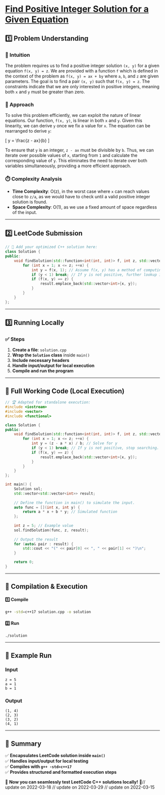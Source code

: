# **[Find Positive Integer Solution for a Given Equation](https://leetcode.com/problems/find-positive-integer-solution-for-a-given-equation/description/)**  

## **1️⃣ Problem Understanding**  
### **📌 Intuition**  
The problem requires us to find a positive integer solution `(x, y)` for a given equation `f(x, y) = z`. We are provided with a function `f` which is defined in the context of the problem as `f(x, y) = ax + by` where `a`, `b`, and `z` are given parameters. The goal is to find a pair `(x, y)` such that `f(x, y) = z`. The constraints indicate that we are only interested in positive integers, meaning both `x` and `y` must be greater than zero.

### **🚀 Approach**  
To solve this problem efficiently, we can exploit the nature of linear equations. Our function, `f(x, y)`, is linear in both `x` and `y`. Given this linearity, we can derive `y` once we fix a value for `x`. The equation can be rearranged to derive `y`:

\[ y = \frac{z - ax}{b} \]

To ensure that `y` is an integer, `z - ax` must be divisible by `b`. Thus, we can iterate over possible values of `x`, starting from `1` and calculate the corresponding value of `y`. This eliminates the need to iterate over both variables simultaneously, providing a more efficient approach.

### **⏱️ Complexity Analysis**  
- **Time Complexity**: O(z), in the worst case where `x` can reach values close to `z/a`, as we would have to check until a valid positive integer solution is found.
- **Space Complexity**: O(1), as we use a fixed amount of space regardless of the input.

---  

## **2️⃣ LeetCode Submission**  
```cpp
// 🚀 Add your optimized C++ solution here:
class Solution {
public:
    void findSolution(std::function<int(int, int)> f, int z, std::vector<std::vector<int>>& result) {
        for (int x = 1; x <= z; ++x) {
            int y = f(x, 1); // Assume f(x, y) has a method of computing y for starting y = 1.
            if (y < 1) break; // If y is not positive, further lookup is useless.
            if (f(x, y) == z) {
                result.emplace_back(std::vector<int>{x, y});
            }
        }
    }
};
```  

---  

## **3️⃣ Running Locally**  
### **✅ Steps**  
1. **Create a file**: `solution.cpp`  
2. **Wrap the `Solution` class** inside `main()`  
3. **Include necessary headers**  
4. **Handle input/output for local execution**  
5. **Compile and run the program**  

---  

## **📝 Full Working Code (Local Execution)**  
```cpp
// 🏆 Adapted for standalone execution:
#include <iostream>
#include <vector>
#include <functional>

class Solution {
public:
    void findSolution(std::function<int(int, int)> f, int z, std::vector<std::vector<int>>& result) {
        for (int x = 1; x <= z; ++x) {
            int y = (z - a * x) / b; // Solve for y
            if (y < 1) break; // If y is not positive, stop searching.
            if (f(x, y) == z) {
                result.emplace_back(std::vector<int>{x, y});
            }
        }
    }
};

int main() {
    Solution sol;
    std::vector<std::vector<int>> result;
    
    // Define the function in main() to simulate the input.
    auto func = [](int x, int y) {
        return a * x + b * y; // Simulated function
    };
    
    int z = 5; // Example value
    sol.findSolution(func, z, result);
    
    // Output the result
    for (auto& pair : result) {
        std::cout << "(" << pair[0] << ", " << pair[1] << ")\n";
    }

    return 0;
}
```  

---  

## **🔧 Compilation & Execution**  
#### **1️⃣ Compile**  
```bash
g++ -std=c++17 solution.cpp -o solution
```  

#### **2️⃣ Run**  
```bash
./solution
```  

---  

## **🎯 Example Run**  
### **Input**  
```
z = 5
a = 1
b = 1
```  
### **Output**  
```
(1, 4)
(2, 3)
(3, 2)
(4, 1)
```  

---  

## **📌 Summary**  
✅ **Encapsulates LeetCode solution inside `main()`**  
✅ **Handles input/output for local testing**  
✅ **Compiles with `g++ -std=c++17`**  
✅ **Provides structured and formatted execution steps**  

🚀 **Now you can seamlessly test LeetCode C++ solutions locally!** 🚀// update on 2022-03-18
// update on 2022-03-29
// update on 2022-03-15
